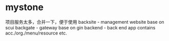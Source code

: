 # mystone
项目服务太多，合并一下，便于使用
backsite  -   management website  base on scui
backgate  -    gateway base on gin
backend   -    back end app contains acc./org./menu/resource etc.
